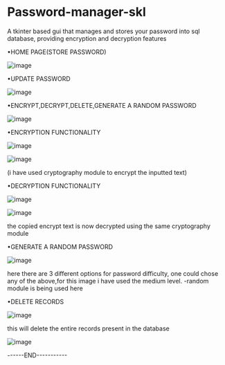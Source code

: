 # Password-manager-skl
A tkinter based gui that manages and stores your password into sql database, providing encryption and decryption features

•HOME PAGE(STORE PASSWORD)



![image](https://user-images.githubusercontent.com/86974454/197690782-ab20dbe4-49a5-424d-9e6a-2bfb6daa0580.png)


•UPDATE PASSWORD


![image](https://user-images.githubusercontent.com/86974454/197690803-98478e2f-5c09-421b-aaa2-52e21fec1726.png)


•ENCRYPT,DECRYPT,DELETE,GENERATE A RANDOM PASSWORD



![image](https://user-images.githubusercontent.com/86974454/197690913-b77aef5f-9900-488f-a1a4-1e53a85b7617.png)


•ENCRYPTION FUNCTIONALITY


![image](https://user-images.githubusercontent.com/86974454/197691002-827c8430-fc93-4ba9-a137-72d2fce11412.png)


![image](https://user-images.githubusercontent.com/86974454/197691009-3297e7c1-0df2-4980-bde0-80f6f3cf3bef.png)


(i have used cryptography module to encrypt the inputted text)



•DECRYPTION FUNCTIONALITY


![image](https://user-images.githubusercontent.com/86974454/197691098-d268b753-3a00-4005-beda-3e0547cf8532.png)


![image](https://user-images.githubusercontent.com/86974454/197691122-dfa2ee54-0a0c-4080-a9ac-97bb1f8fa073.png)


the copied encrypt text is now decrypted using the same cryptography module


•GENERATE A RANDOM PASSWORD


![image](https://user-images.githubusercontent.com/86974454/197692397-2ca6810f-e30b-4ab9-a4b9-9d2b45ef292d.png)


here there are 3 different options for password difficulty, one could chose any of the above,for this image i have used the medium level.
-random module is being used here

•DELETE RECORDS


![image](https://user-images.githubusercontent.com/86974454/197692653-b8ef1f16-c44c-4d5e-897b-e6bd1cbeaf20.png)


this will delete the entire records present in the database


![image](https://user-images.githubusercontent.com/86974454/197692849-a10dbf39-0a01-4dc9-95a0-78234bf7855c.png)



------END-----------


